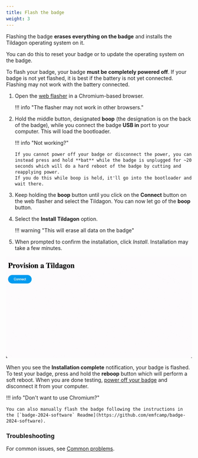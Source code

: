 ```yaml
---
title: Flash the badge
weight: 3
---
```


Flashing the badge **erases everything on the badge** and installs the Tildagon operating system on it.

You can do this to reset your badge or to update the operating system on the badge.

To flash your badge, your badge **must be completely powered off**. If your badge is not yet flashed, it is best if the battery is not yet connected. Flashing may not work with the battery connected.

1.  Open the [web flasher](https://emfcamp.github.io/badge-2024-software/) in a Chromium-based browser.

    !!! info "The flasher may not work in other browsers."

1.  Hold the middle button, designated **boop** (the designation is on the back of the badge), while you connect the badge **USB in** port to your computer. This will load the bootloader.

    !!! info "Not working?"

        If you cannot power off your badge or disconnect the power, you can instead press and hold **bat** while the badge is unplugged for ~20 seconds which will do a hard reboot of the badge by cutting and reapplying power.
        If you do this while boop is held, it'll go into the bootloader and wait there.

1.  Keep holding the **boop** button until you click on the **Connect** button on the web flasher and select the Tildagon. You can now let go of the **boop** button.
1.  Select the **Install Tildagon** option.

    !!! warning "This will erase all data on the badge"

1.  When prompted to confirm the installation, click _Install_. Installation may take a few minutes.

![Provisioning flow](../images/badge-photos/provision.gif)

When you see the **Installation complete** notification, your badge is flashed. To test your badge, press and hold the **reboop** button which will perform a soft reboot. When you are done testing, [power off your badge](./#power-off) and disconnect it from your computer.

!!! info "Don't want to use Chromium?"

    You can also manually flash the badge following the instructions in the [`badge-2024-software` Readme](https://github.com/emfcamp/badge-2024-software).

### Troubleshooting

For common issues, see [Common problems](../using-the-badge/common-problems.md).
